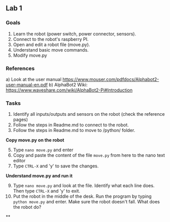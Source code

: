 ## Lab 1 ## 

### Goals ###

1. Learn the robot (power switch, power connector, sensors).
2. Connect to the robot's raspberry PI. 
3. Open and edit a robot file (move.py). 
4. Understand basic move commands. 
5. Modify move.py

### References ###

a) Look at the user manual https://www.mouser.com/pdfdocs/Alphabot2-user-manual-en.pdf 
b) AlphaBot2 Wiki: https://www.waveshare.com/wiki/AlphaBot2-Pi#Introduction 
 
### Tasks ### 

1. Identify all inputs/outputs and sensors on the robot (check the reference pages)
2. Follow the steps in Readme.md to connect to the robot. 
3. Follow the steps in Readme.md to move to /python/ folder. 

**Copy move.py on the robot**

5. Type `nano move.py` and enter
6. Copy and paste the content of the file `move.py` from here to the nano text editor
7. Type `CTRL-X` and 'y' to save the changes. 

**Understand move.py and run it**

9. Type `nano move.py` and look at the file. Identify what each line does. Then type `CTRL-X` and 'y' to exit. 
10. Put the robot in the middle of the desk. Run the program by typing `python move.py` and enter. 
Make sure the robot doesn't fall. What does the robot do?

** 
